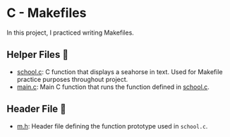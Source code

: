 # C - Makefiles
In this project, I practiced writing Makefiles.

## Helper Files :raised_hands:
* [school.c](./school.c): C function that displays a seahorse in text.
Used for Makefile practice purposes throughout project.
* [main.c](./main.c): Main C function that runs the function defined in
[school.c](./school.c).
## Header File :file_folder:
* [m.h](./m.h): Header file defining the function prototype used in `school.c`.
